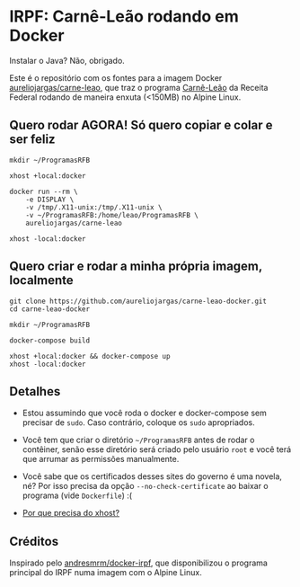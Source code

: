 # IRPF: Carnê-Leão rodando em Docker

Instalar o Java? Não, obrigado.

Este é o repositório com os fontes para a imagem Docker [aureliojargas/carne-leao](https://cloud.docker.com/u/aureliojargas/repository/docker/aureliojargas/carne-leao), que traz o programa [Carnê-Leão](http://receita.economia.gov.br/orientacao/tributaria/pagamentos-e-parcelamentos/pagamento-do-imposto-de-renda-de-pessoa-fisica/carne-leao) da Receita Federal rodando de maneira enxuta (<150MB) no Alpine Linux.

## Quero rodar AGORA! Só quero copiar e colar e ser feliz

    mkdir ~/ProgramasRFB

    xhost +local:docker

    docker run --rm \
        -e DISPLAY \
        -v /tmp/.X11-unix:/tmp/.X11-unix \
        -v ~/ProgramasRFB:/home/leao/ProgramasRFB \
        aureliojargas/carne-leao

    xhost -local:docker

## Quero criar e rodar a minha própria imagem, localmente

    git clone https://github.com/aureliojargas/carne-leao-docker.git
    cd carne-leao-docker

    mkdir ~/ProgramasRFB

    docker-compose build

    xhost +local:docker && docker-compose up
    xhost -local:docker

## Detalhes

- Estou assumindo que você roda o docker e docker-compose sem precisar de `sudo`. Caso contrário, coloque os `sudo` apropriados.

- Você tem que criar o diretório `~/ProgramasRFB` antes de rodar o contêiner, senão esse diretório será criado pelo usuário `root` e você terá que arrumar as permissões manualmente.

- Você sabe que os certificados desses sites do governo é uma novela, né? Por isso precisa da opção `--no-check-certificate` ao baixar o programa (vide `Dockerfile`) :(

- [Por que precisa do xhost?](http://wiki.ros.org/docker/Tutorials/GUI)

## Créditos

Inspirado pelo [andresmrm/docker-irpf](https://github.com/andresmrm/docker-irpf), que disponibilizou o programa principal do IRPF numa imagem com o Alpine Linux.
